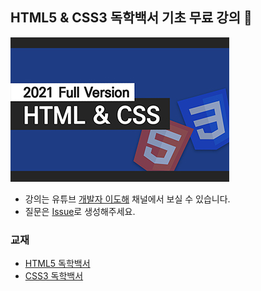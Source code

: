 ## HTML5 &amp; CSS3 독학백서 기초 무료 강의 🐥  

<a href="https://www.youtube.com/playlist?list=PLI33CnBTx2MYe0rqJ2nMSbfUqLmWIJtaV"><img src="./350.jpg" /></a>

- 강의는 유튜브 [개발자 이도해](https://www.youtube.com/playlist?list=PLI33CnBTx2MYe0rqJ2nMSbfUqLmWIJtaV) 채널에서 보실 수 있습니다.  
- 질문은 [Issue](https://github.com/dohaelee/html-css-beginners/issues)로 생성해주세요. 

### 교재

- [HTML5 독학백서](https://book.naver.com/bookdb/book_detail.nhn?bid=17892489)
- [CSS3 독학백서](https://book.naver.com/bookdb/book_detail.nhn?bid=18830214)
